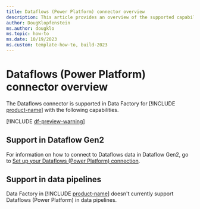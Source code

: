 ```yaml
---
title: Dataflows (Power Platform) connector overview
description: This article provides an overview of the supported capabilities of the Dataflows connector.
author: DougKlopfenstein
ms.author: dougklo
ms.topic: how-to
ms.date: 10/19/2023
ms.custom: template-how-to, build-2023
---
```


# Dataflows (Power Platform) connector overview

The Dataflows connector is supported in Data Factory for [!INCLUDE [product-name](../includes/product-name.md)] with the following capabilities.

[!INCLUDE [df-preview-warning](includes/data-factory-preview-warning.md)]

## Support in Dataflow Gen2

For information on how to connect to Dataflows data in Dataflow Gen2, go to [Set up your Dataflows (Power Platform) connection](connector-dataflows.md).

## Support in data pipelines

Data Factory in [!INCLUDE [product-name](../includes/product-name.md)] doesn't currently support Dataflows (Power Platform) in data pipelines.
